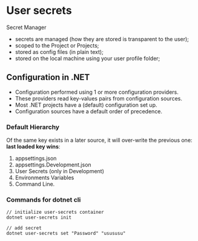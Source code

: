 # User secrets
Secret Manager
- secrets are managed (how they are stored is transparent to the user);
- scoped to the Project or Projects;
- stored as config files (in plain text);
- stored on the local machine using your user profile folder;

## Configuration in .NET
- Configuration performed using 1 or more configuration providers.
- These providers read key-values pairs from configuration sources.
- Most .NET projects have a (default) configuration set up.
- Configuration sources have a default order of precedence.

### Default Hierarchy
Of the same key exists in a later source, it will over-write the previous one: **last loaded key wins**:
1. appsettings.json
2. appsettings.Development.json
3. User Secrets (only in Development)
4. Environments Variables
5. Command Line.

### Commands for dotnet cli

```
// initialize user-secrets container
dotnet user-secrets init

// add secret
dotnet user-secrets set "Password" "usususu"
```
